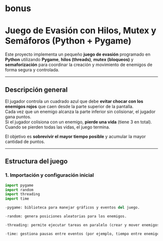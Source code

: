 # bonus
#  Juego de Evasión con Hilos, Mutex y Semáforos (Python + Pygame)

Este proyecto implementa un pequeño **juego de evasión** programado en **Python** utilizando **Pygame**, **hilos (threads)**, **mutex (bloqueos)** y **semaforización** para coordinar la creación y movimiento de enemigos de forma segura y controlada.

---

##  Descripción general

El jugador controla un cuadrado azul que debe **evitar chocar con los enemigos rojos** que caen desde la parte superior de la pantalla.  
Cada vez que un enemigo alcanza la parte inferior sin colisionar, el jugador gana puntos.  
Si el jugador colisiona con un enemigo, **pierde una vida** (tiene 3 en total).  
Cuando se pierden todas las vidas, el juego termina.

El objetivo es **sobrevivir el mayor tiempo posible** y acumular la mayor cantidad de puntos.

---

##  Estructura del juego

### 1. Importación y configuración inicial

```python
import pygame
import random
import threading
import time

-pygame: biblioteca para manejar gráficos y eventos del juego.

-random: genera posiciones aleatorias para los enemigos.

-threading: permite ejecutar tareas en paralelo (crear y mover enemigos).

-time: gestiona pausas entre eventos (por ejemplo, tiempo entre enemigos).
